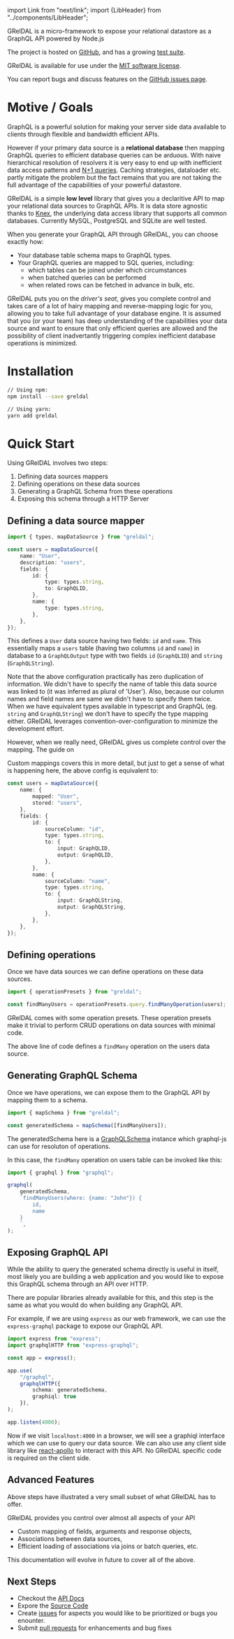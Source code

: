 import Link from "next/link";
import {LibHeader} from "../components/LibHeader";

<LibHeader />

<div style={{fontSize: "1.5rem", lineHeight: "2.5rem", margin: "2rem 0", fontWeight: 100, color: "slategray"}}>
  GRelDAL is a micro-framework to expose your relational datastore as a GraphQL API powered by Node.js
</div>

The project is hosted on [GitHub](https://github.com/gql-dal/greldal), and has a growing [test suite](https://travis-ci.org/lorefnon/greldal).

GRelDAL is available for use under the [MIT software license](https://github.com/gql-dal/greldal/blob/master/LICENSE).

You can report bugs and discuss features on the [GitHub issues page](https://github.com/gql-dal/greldal/issues).

# Motive / Goals

GraphQL is a powerful solution for making your server side data available to clients through flexible and bandwidth efficient APIs.

However if your primary data source is a **relational database** then mapping GraphQL queries to efficient database queries can be arduous. With naive hierarchical resolution of resolvers it is very easy to end up with inefficient data access patterns and [N+1 queries](https://stackoverflow.com/questions/97197/what-is-the-n1-select-query-issue). Caching strategies, dataloader etc. partly mitigate the problem but the fact remains that you are not taking the full advantage of the capabilities of your powerful datastore.

GRelDAL is a simple **low level** library that gives you a declaritive API to map your relational data sources to GraphQL APIs. It is data store agnostic thanks to [Knex](https://knexjs.org), the underlying data access library that supports all common databases. Currently MySQL, PostgreSQL and SQLite are well tested.

When you generate your GraphQL API through GRelDAL, you can choose exactly how:

-   Your database table schema maps to GraphQL types.
-   Your GraphQL queries are mapped to SQL queries, including:
    -   which tables can be joined under which circumstances
    -   when batched queries can be performed
    -   when related rows can be fetched in advance in bulk, etc.

GRelDAL puts you on the _driver's seat_, gives you complete control and takes care of a lot of hairy mapping and reverse-mapping logic for you, allowing you to take full advantage of your database engine. It is assumed that you (or your team) has deep understanding of the capabilities your data source and want to ensure that only efficient queries are allowed and the possibility of client inadvertantly triggering complex inefficient database operations is minimized.

# Installation

```sh
// Using npm:
npm install --save greldal

// Using yarn:
yarn add greldal
```

# Quick Start

Using GRelDAL involves two steps:

1. Defining data sources mappers
2. Defining operations on these data sources
3. Generating a GraphQL Schema from these operations
4. Exposing this schema through a HTTP Server

## Defining a data source mapper

```ts
import { types, mapDataSource } from "greldal";

const users = mapDataSource({
    name: "User",
    description: "users",
    fields: {
        id: {
            type: types.string,
            to: GraphQLID,
        },
        name: {
            type: types.string,
        },
    },
});
```

This defines a `User` data source having two fields: `id` and `name`. This essentially maps a `users` table (having two columns `id` and `name`) in database to a `GraphQLOutput` type with two fields `id` (`GraphQLID`) and `string` (`GraphQLString`).

Note that the above configuration practically has zero duplication of information. We didn't have to specify the name of table this data source was linked to (it was inferred as plural of 'User'). Also, because our column names and field names are same we didn't have to specify them twice. When we have equivalent types available in typescript and GraphQL (eg. `string` and `GraphQLString`) we don't have to specify the type mapping either. GRelDAL leverages convention-over-configuration to minimize the development effort.

However, when we really need, GRelDAL gives us complete control over the mapping. The guide on
<Link href={`${ROOT_PATH}/mapping-customizations`}><a> Custom mappings </a></Link>
covers this in more detail, but just to get a sense of what is happening here, the above config is equivalent to:

```ts
const users = mapDataSource({
    name: {
        mapped: "User",
        stored: "users",
    },
    fields: {
        id: {
            sourceColumn: "id",
            type: types.string,
            to: {
                input: GraphQLID,
                output: GraphQLID,
            },
        },
        name: {
            sourceColumn: "name",
            type: types.string,
            to: {
                input: GraphQLString,
                output: GraphQLString,
            },
        },
    },
});
```

## Defining operations

Once we have data sources we can define operations on these data sources.

```ts
import { operationPresets } from "greldal";

const findManyUsers = operationPresets.query.findManyOperation(users);
```

GRelDAL comes with some operation presets. These operation presets make it trivial to perform CRUD operations on data sources with minimal code.

The above line of code defines a `findMany` operation on the users data source.

## Generating GraphQL Schema

Once we have operations, we can expose them to the GraphQL API by mapping them to a schema.

```ts
import { mapSchema } from "greldal";

const generatedSchema = mapSchema([findManyUsers]);
```

The generatedSchema here is a [GraphQLSchema](https://graphql.org/graphql-js/type/#graphqlschema) instance which graphql-js can use for resoluton of operations.

In this case, the `findMany` operation on users table can be invoked like this:

```ts
import { graphql } from "graphql";

graphql(
    generatedSchema,
    `findManyUsers(where: {name: "John"}) {
        id,
        name
    }
    `,
);
```

## Exposing GraphQL API

While the ability to query the generated schema directly is useful in itself, most likely you are building a web application and you would like to expose this GraphQL schema through an API over HTTP.

There are popular libraries already available for this, and this step is the same as what you would do when building any GraphQL API.

For example, if we are using `express` as our web framework, we can use the `express-graphql` package to expose our GraphQL API.

```ts
import express from "express";
import graphqlHTTP from "express-graphql";

const app = express();

app.use(
    "/graphql",
    graphqlHTTP({
        schema: generatedSchema,
        graphiql: true
    }),
);

app.listen(4000);
```

Now if we visit `localhost:4000` in a browser, we will see a graphiql interface which we can use to query our data source. We can also use any client side library like [react-apollo](https://github.com/apollographql/react-apollo) to interact with this API. No GRelDAL specific code is required on the client side.

## Advanced Features

Above steps have illustrated a very small subset of what GRelDAL has to offer.

GRelDAL provides you control over almost all aspects of your API

-   <Link href={`${ROOT_PATH}/mapping-customizations`}><a>Custom mapping</a></Link> of fields, arguments and response objects,
-   <Link href={`${ROOT_PATH}/associations`}><a>Associations</a></Link> between data sources,
-   Efficient loading of associations via joins or batch queries, etc.

This documentation will evolve in future to cover all of the above.

## Next Steps

-   Checkout the [API Docs](https://gql-dal.github.io/greldal/api)
-   Expore the [Source Code](https://github.com/gql-dal)
-   Create [issues](https://github.com/gql-dal/greldal/issues) for aspects you would like to be prioritized or bugs you enounter.
-   Submit [pull requests](https://help.github.com/articles/about-pull-requests/) for enhancements and bug fixes
